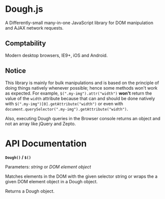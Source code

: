 # Dough.js
A Differently-small many-in-one JavaScript library for DOM manipulation and AJAX network requests.

## Comptability
Modern desktop browsers, IE9+, iOS and Android.

## Notice

This library is mainly for bulk manipulations and is based on the principle of doing things natively whenever possible; hence some methods won't work as expected. For example, `$(".my-img").attr("width")` **won't** return the value of the `width` attribute because that can and should be done natively with `$(".my-img")[0].getAttribute("width")` or even with `document.querySelector(".my-img").getAttribute("width")`. 

Also, executing Dough queries in the Browser console returns an object and not an array like jQuery and Zepto.

# API Documentation
**`Dough()` / `$()`**

Parameters: *string* or *DOM element object*

Matches elements in the DOM with the given selector string or wraps the a given DOM element object in a Dough object.

Returns a Dough object.